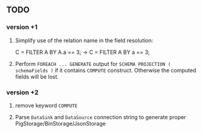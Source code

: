 ## TODO

### version +1

1. Simplify use of the relation name in the field resolution:


    C = FILTER A BY A.a == 3; 
    -> 
    C = FILTER A BY a == 3; 

1. Perform `FOREACH ... GENERATE` output for `SCHEMA PROJECTION ( schemaFields )` if it contains `COMPUTE` construct. 
Otherwise the computed fields will be lost. 

### version +2

1. remove keyword `COMPUTE` 

1. Parse `DataSink` and `DataSource` connection string to generate proper
PigStorage/BinStorage/JsonStorage
